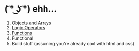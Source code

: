 # ( ͡° ͜ʖ ͡°) ehh...

1) [Objects and Arrays](https://github.com/jasonly/JS-what-do-I-do-now/blob/master/01-objects-and-arrays/main.md)
2) [Logic Operators](https://github.com/jasonly/JS-what-do-I-do-now/blob/master/02-logic-operators/main.md)
3) [Functions](https://github.com/jasonly/JS-what-do-I-do-now/blob/master/03-functions/main.md)
4) Functional
5) Build stuff (assuming you're already cool with html and css)
